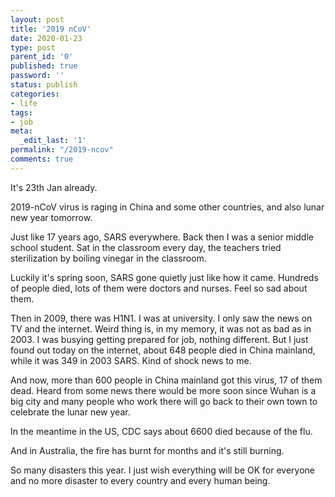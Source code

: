 ```yaml
---
layout: post
title: '2019 nCoV'
date: 2020-01-23
type: post
parent_id: '0'
published: true
password: ''
status: publish
categories:
- life
tags:
- job
meta:
  _edit_last: '1'
permalink: "/2019-ncov"
comments: true
---
```


It's 23th Jan already.

2019-nCoV virus is raging in China and some other countries, and also lunar new year tomorrow. 

Just like 17 years ago, SARS everywhere. Back then I was a senior middle school student. Sat in the classroom every day, the teachers tried sterilization by boiling vinegar in the classroom. 

Luckily it's spring soon, SARS gone quietly just like how it came. Hundreds of people died, lots of them were doctors and nurses. Feel so sad about them.

Then in 2009, there was H1N1. I was at university. I only saw the news on TV and the internet. Weird thing is, in my memory, it was not as bad as in 2003. I was busying getting prepared for job, nothing different. But I just found out today on the internet, about 648 people died in China mainland, while it was 349 in 2003 SARS. Kind of shock news to me.

And now, more than 600 people in China mainland got this virus, 17 of them dead. Heard from some news there would be more soon since Wuhan is a big city and many people who work there will go back to their own town to celebrate the lunar new year.

In the meantime in the US, CDC says about 6600 died because of the flu.

And in Australia, the fire has burnt for months and it's still burning.

So many disasters this year. I just wish everything will be OK for everyone and no more disaster to every country and every human being.

